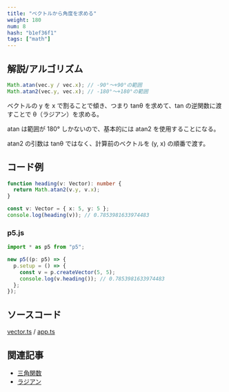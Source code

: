 ```yaml
---
title: "ベクトルから角度を求める"
weight: 180
num: 8
hash: "b1ef36f1"
tags: ["math"]
---
```


## 解説/アルゴリズム

```typescript
Math.atan(vec.y / vec.x); // -90°～+90°の範囲
Math.atan2(vec.y, vec.x); // -180°～+180°の範囲
```

ベクトルの y を x で割ることで傾き、つまり tanθ を求めて、tan の逆関数に渡すことで θ（ラジアン）を求める。

atan は範囲が 180° しかないので、基本的には atan2 を使用することになる。

atan2 の引数は tanθ ではなく、計算前のベクトルを (y, x) の順番で渡す。

## コード例

```typescript
function heading(v: Vector): number {
  return Math.atan2(v.y, v.x);
}
```

```typescript
const v: Vector = { x: 5, y: 5 };
console.log(heading(v)); // 0.7853981633974483
```

### p5.js

```typescript
import * as p5 from "p5";

new p5((p: p5) => {
  p.setup = () => {
    const v = p.createVector(5, 5);
    console.log(v.heading()); // 0.7853981633974483
  };
});
```

## ソースコード

[vector.ts](./static/code/b1ef36f1/vector.ts) / [app.ts](./static/code/b1ef36f1/app.ts)

## 関連記事

- [三角関数](/7ca0ca88)
- [ラジアン](/13cc4d6d)
